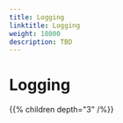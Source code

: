 ```yaml
---
title: Logging
linktitle: Logging
weight: 18000
description: TBD
---
```


# Logging

{{% children depth="3" /%}}